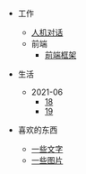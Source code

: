 - 工作
    - [人机对话](work/chatbot/人机对话.md)
    - 前端
        - [前端框架](work/前端/前端框架.md)
    
- 生活
    - 2021-06
        - [18](life/2021-06/18.md)
        - [19](life/2021-06/19.md)


- 喜欢的东西
    - [一些文字](words/excerpt.md)
    - [一些图片](words/images.md)
   
        

